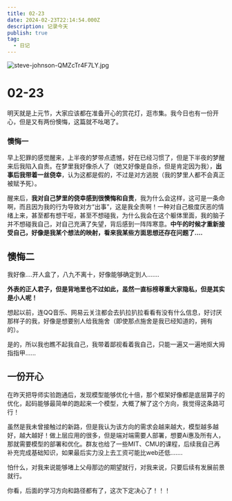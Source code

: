 ```yaml
---
title: 02-23
date: 2024-02-23T22:14:54.000Z
description: 记录今天
publish: true
tag:
  - 日记
---
```

![steve-johnson-QMZcTr4F7LY.jpg](../../images/81dcfb130eac5fd4ec431f94d8f9c4d5.jpeg)

# 02-23

明天就是上元节，大家应该都在准备开心的赏花灯，逛市集。我今日也有一份开心，但是又有两份懊悔，这篇就不吆喝了。

### 懊悔一

早上犯罪的感觉醒来，上半夜的梦带点遗憾，好在已经习惯了，但是下半夜的梦醒来后我陷入自责。在梦里我好像杀人了（她又好像是自杀，但是肯定因为我），**出事后我带着一丝侥幸**，认为这都是假的，不过是对方逃脱（我的梦里人都不会真正被赋予死）。

醒来后，**我对自己梦里的侥幸感到很懊悔和自责**，我为什么会这样，这可是一条命啊，而且因为我的行为导致对方“出事”，这是我全责啊！一种对自己极度厌恶的情绪上来，甚至都有想干呕，甚至不想碰我，为什么我会在这个躯体里面，我的脑子并不想碰我自己，对自己充满了失望，背后感到一阵阵寒意。**中午的时候才重新接受自己，好像是我某个想法的映射，看来我某些方面思想还存在问题了....**


## 懊悔二
我好像....开人盒了，八九不离十，好像能够确定到人.......

**外表的正人君子，但是背地里也不过如此，虽然一直标榜尊重大家隐私，但是其实是小人呢！**

想起以前，连QQ音乐、网易云关注都会去扒拉扒拉看看有没有什么信息，好讨厌那样子的我，好像是想要别人给我施舍（即使那点施舍是我已经知道的，拥有的）。

是的，所以我也瞧不起我自己，我带着鄙视看着我自己，只能一遍又一遍地抠大拇指指甲......


## 一份开心

在昨天把导师实验跑通后，发现模型能够优化十倍，那个框架好像都是底层算子的优化，起码能够最简单的跑起来一个模型，大概了解了这个方向，我觉得这条路可行！

虽然是我未曾接触过的新路，但是我认为该方向的需求会越来越大，模型越多越好，越大越好！做上层应用的很多，但是端对端需要人部署，想要Ai惠及所有人，那就需要模型的部署和优化。群友也给了一些MIT、CMU的课程，后续我自己再补充完成基础知识，如果最后实力没上去工资可能比web还低....... 

怕什么，对我来说能够堵上父母那边的期望就行，对我来说，只要后续有发展前景就行。

你看，后面的学习方向和路径都有了，这次下定决心了！！！





